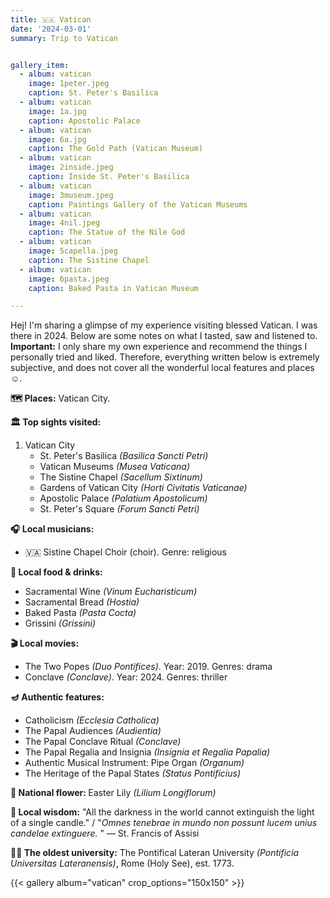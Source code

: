 ```yaml
---
title: 🇻🇦 Vatican
date: '2024-03-01'
summary: Trip to Vatican


gallery_item:
  - album: vatican
    image: 1peter.jpeg
    caption: St. Peter's Basilica
  - album: vatican
    image: 1a.jpg
    caption: Apostolic Palace
  - album: vatican
    image: 6a.jpg
    caption: The Gold Path (Vatican Museum)
  - album: vatican
    image: 2inside.jpeg
    caption: Inside St. Peter's Basilica
  - album: vatican
    image: 3museum.jpeg
    caption: Paintings Gallery of the Vatican Museums
  - album: vatican
    image: 4nil.jpeg
    caption: The Statue of the Nile God
  - album: vatican
    image: 5capella.jpeg
    caption: The Sistine Chapel
  - album: vatican
    image: 6pasta.jpeg
    caption: Baked Pasta in Vatican Museum

---
```

Hej! I'm sharing a glimpse of my experience visiting blessed Vatican. I was there in 2024. Below are some notes on what I tasted, saw and listened to.<br>
<b>Important:</b> I only share my own experience and recommend the things I personally tried and liked. Therefore, everything written below is extremely subjective, and does not cover all the wonderful local features and places ☺️.

<b>🗺 Places:</b> Vatican City.<br>

<b>🏛 Top sights visited: </b>
1. Vatican City
    - St. Peter's Basilica <i>(Basilica Sancti Petri)</i>
    - Vatican Museums <i>(Musea Vaticana)</i>
    - The Sistine Chapel <i>(Sacellum Sixtinum)</i>
    - Gardens of Vatican City <i>(Horti Civitatis Vaticanae)</i>
    - Apostolic Palace <i>(Palatium Apostolicum)</i>
    - St. Peter's Square <i>(Forum Sancti Petri)</i>

<b>🎧 Local musicians: </b>
- 🇻🇦 Sistine Chapel Choir (choir). Genre: religious


<b>🥘 Local food & drinks: </b>
- Sacramental Wine <i>(Vinum Eucharisticum)</i>
- Sacramental Bread <i>(Hostia)</i>
- Baked Pasta <i>(Pasta Cocta)</i>
- Grissini <i>(Grissini)</i>


<b>🎬 Local movies:</b>
- The Two Popes <i>(Duo Pontifices)</i>. Year: 2019. Genres: drama
- Conclave <i>(Conclave)</i>. Year: 2024. Genres: thriller


<b>🪔 Authentic features:</b>
- Catholicism <i>(Ecclesia Catholica)</i>
- The Papal Audiences <i>(Audientia)</i>
- The Papal Conclave Ritual <i>(Conclave)</i>
- The Papal Regalia and Insignia <i>(Insignia et Regalia Papalia)</i>
- Authentic Musical Instrument: Pipe Organ <i>(Organum)</i> 
- The Heritage of the Papal States <i>(Status Pontificius)</i>

<b>💐 National flower: </b> Easter Lily <i>(Lilium Longiflorum)</i>


<b>🦉 Local wisdom:</b> "All the darkness in the world cannot extinguish the light of a single candle."  / "<i>Omnes tenebrae in mundo non possunt lucem unius candelae extinguere. </i>" — St. Francis of Assisi  

<b>👨‍🎓 The oldest university:</b> The Pontifical Lateran University <i>(Pontificia Universitas Lateranensis)</i>, Rome (Holy See), est. 1773. 

{{< gallery album="vatican" crop_options="150x150" >}}
   

